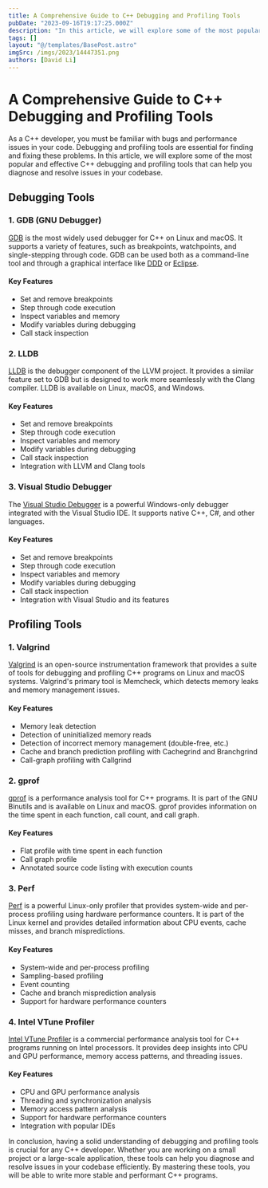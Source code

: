 ```yaml
---
title: A Comprehensive Guide to C++ Debugging and Profiling Tools
pubDate: "2023-09-16T19:17:25.000Z"
description: "In this article, we will explore some of the most popular and effective C++ debugging and profiling tools that can help you diagnose and resolve issues in your codebase"
tags: []
layout: "@/templates/BasePost.astro"
imgSrc: /imgs/2023/14447351.png
authors: [David Li]
---
```

# A Comprehensive Guide to C++ Debugging and Profiling Tools

As a C++ developer, you must be familiar with bugs and performance issues in your code. Debugging and profiling tools are essential for finding and fixing these problems. In this article, we will explore some of the most popular and effective C++ debugging and profiling tools that can help you diagnose and resolve issues in your codebase.

## Debugging Tools

### 1. GDB (GNU Debugger)

[GDB](https://www.gnu.org/software/gdb/) is the most widely used debugger for C++ on Linux and macOS. It supports a variety of features, such as breakpoints, watchpoints, and single-stepping through code. GDB can be used both as a command-line tool and through a graphical interface like [DDD](https://www.gnu.org/software/ddd/) or [Eclipse](https://www.eclipse.org/).

#### Key Features
- Set and remove breakpoints
- Step through code execution
- Inspect variables and memory
- Modify variables during debugging
- Call stack inspection

### 2. LLDB

[LLDB](https://lldb.llvm.org/) is the debugger component of the LLVM project. It provides a similar feature set to GDB but is designed to work more seamlessly with the Clang compiler. LLDB is available on Linux, macOS, and Windows.

#### Key Features
- Set and remove breakpoints
- Step through code execution
- Inspect variables and memory
- Modify variables during debugging
- Call stack inspection
- Integration with LLVM and Clang tools

### 3. Visual Studio Debugger

The [Visual Studio Debugger](https://docs.microsoft.com/en-us/visualstudio/debugger/) is a powerful Windows-only debugger integrated with the Visual Studio IDE. It supports native C++, C#, and other languages.

#### Key Features
- Set and remove breakpoints
- Step through code execution
- Inspect variables and memory
- Modify variables during debugging
- Call stack inspection
- Integration with Visual Studio and its features

## Profiling Tools

### 1. Valgrind

[Valgrind](https://www.valgrind.org/) is an open-source instrumentation framework that provides a suite of tools for debugging and profiling C++ programs on Linux and macOS systems. Valgrind's primary tool is Memcheck, which detects memory leaks and memory management issues.

#### Key Features
- Memory leak detection
- Detection of uninitialized memory reads
- Detection of incorrect memory management (double-free, etc.)
- Cache and branch prediction profiling with Cachegrind and Branchgrind
- Call-graph profiling with Callgrind

### 2. gprof

[gprof](https://sourceware.org/binutils/docs/gprof/) is a performance analysis tool for C++ programs. It is part of the GNU Binutils and is available on Linux and macOS. gprof provides information on the time spent in each function, call count, and call graph.

#### Key Features
- Flat profile with time spent in each function
- Call graph profile
- Annotated source code listing with execution counts

### 3. Perf

[Perf](https://perf.wiki.kernel.org/index.php/Main_Page) is a powerful Linux-only profiler that provides system-wide and per-process profiling using hardware performance counters. It is part of the Linux kernel and provides detailed information about CPU events, cache misses, and branch mispredictions.

#### Key Features
- System-wide and per-process profiling
- Sampling-based profiling
- Event counting
- Cache and branch misprediction analysis
- Support for hardware performance counters

### 4. Intel VTune Profiler

[Intel VTune Profiler](https://software.intel.com/content/www/us/en/develop/tools/oneapi/components/vtune-profiler.html) is a commercial performance analysis tool for C++ programs running on Intel processors. It provides deep insights into CPU and GPU performance, memory access patterns, and threading issues.

#### Key Features
- CPU and GPU performance analysis
- Threading and synchronization analysis
- Memory access pattern analysis
- Support for hardware performance counters
- Integration with popular IDEs

In conclusion, having a solid understanding of debugging and profiling tools is crucial for any C++ developer. Whether you are working on a small project or a large-scale application, these tools can help you diagnose and resolve issues in your codebase efficiently. By mastering these tools, you will be able to write more stable and performant C++ programs.
